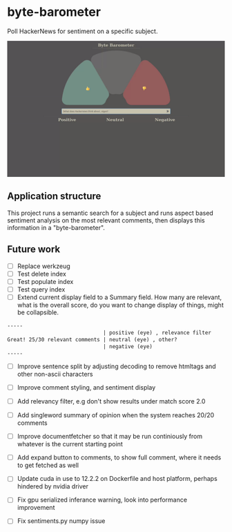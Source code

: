 # byte-barometer

Poll HackerNews for sentiment on a specific subject.

![Current frontend of the byte barometer](/bytebarometer.gif?raw=true "From an arbitrary subject chosen by the user a general poll is created using natural language processing.")

## Application structure

This project runs a semantic search for a subject and runs aspect based sentiment analysis on the most relevant comments, then displays this information in a "byte-barometer".

## Future work

- [ ] Replace werkzeug
- [ ] Test delete index
- [ ] Test populate index
- [ ] Test query index
- [ ] Extend current display field to a Summary field. How many are relevant, what is the overall score, do you want to change display of things, might be collapsible.

```
-----
                               | positive (eye) , relevance filter
Great! 25/30 relevant comments | neutral (eye) , other?
                               | negative (eye)
-----
```

- [ ] Improve sentence split by adjusting decoding to remove htmltags and other non-ascii characters
- [ ] Improve comment styling, and sentiment display
- [ ] Add relevancy filter, e.g don't show results under match score 2.0
- [ ] Add singleword summary of opinion when the system reaches 20/20 comments

- [ ] Improve documentfetcher so that it may be run continiously from whatever is the current starting point
- [ ] Add expand button to comments, to show full comment, where it needs to get fetched as well
- [ ] Update cuda in use to 12.2.2 on Dockerfile and host platform, perhaps hindered by nvidia driver
- [ ] Fix gpu serialized inferance warning, look into performance improvement
- [ ] Fix sentiments.py numpy issue
